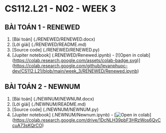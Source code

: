 # CS112.L21 - N02 - WEEK 3
## BÀI TOÁN 1 - RENEWED
1. [Bài toán] (./RENEWED/RENEWED.docx)
2. [Lời giải] (./RENEWED/README.md)
3. [Source code] (./RENEWED/RENEWED.py)
4. [Jupiter notebook] (.RENEWED/Renewed.ipynb) - [![Open in colab] (https://colab.research.google.com/assets/colab-badge.svg)] (https://colab.research.google.com/github/levanphuoc-dev/CS112.L21/blob/main/week_3/RENEWED/Renewed.ipynb)

## BÀI TOÁN 2 - NEWNUM
1. [Bài toán] (./NEWNUM/NEWNUM.docx)
2. [Lời giải] (./NEWNUM/README.md)
3. [Source code] (./NEWNUM/NEWNUM.py)
4. [Jupiter notebook] (.NEWNUM/Newnum.ipynb) - [![Open in colab](https://colab.research.google.com/assets/colab-badge.svg)] (https://colab.research.google.com/drive/1DcNLH39pbF3HRzWos6QvCcuA73sKQrCO)
